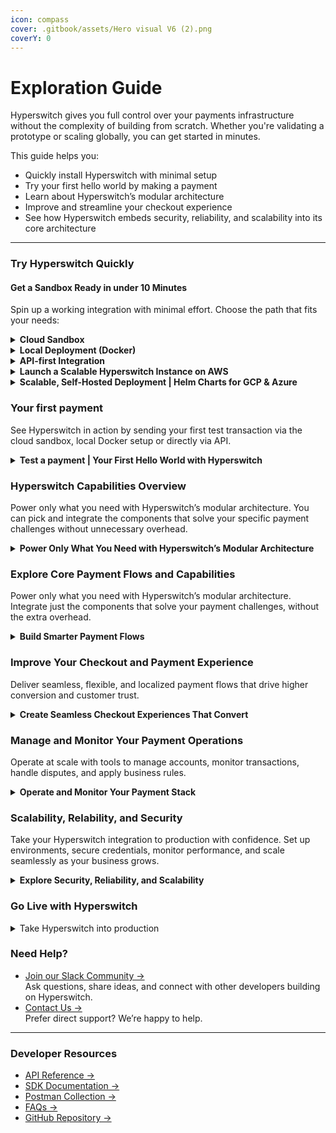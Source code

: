 ```yaml
---
icon: compass
cover: .gitbook/assets/Hero visual V6 (2).png
coverY: 0
---
```


# Exploration Guide

Hyperswitch gives you full control over your payments infrastructure without the complexity of building from scratch. Whether you're validating a prototype or scaling globally, you can get started in minutes.

This guide helps you:

* Quickly install Hyperswitch with minimal setup
* Try your first hello world by making a payment
* Learn about Hyperswitch’s modular architecture
* Improve and streamline your checkout experience
* See how Hyperswitch embeds security, reliability, and scalability into its core architecture

***

### Try Hyperswitch Quickly

#### Get a Sandbox Ready in under 10 Minutes

Spin up a working integration with minimal effort. Choose the path that fits your needs:

<details>

<summary><strong>Cloud Sandbox</strong></summary>

[Try Hyperswitch →](hyperswitch-open-source/account-setup/using-hyperswitch-control-center.md)\
Launch a ready-to-use Control Center test environment. No setup required, just log in and run your first transaction.&#x20;

</details>

<details>

<summary> <strong>Local Deployment (Docker)</strong></summary>

[Set up Docker Locally →](hyperswitch-open-source/overview/unified-local-setup-using-docker.md)\
Perfect for developers who want local control and flexibility. You'll launch a ready-to-use Control Center environment.

</details>

<details>

<summary><strong>API-first Integration</strong></summary>

[API Reference →](hyperswitch-open-source/overview/local-setup-using-individual-components/backend/try-out-apis.md)\
[Use Postman Collection →](hyperswitch-open-source/account-setup/using-postman.md)\
Build a custom backend integration from scratch.

> ⚠️ To authenticate API requests, you’ll need a username and password from either:\
> • the [Cloud Sandbox](https://app.hyperswitch.io)\
> • or your [Docker setup](https://docs.hyperswitch.io/hyperswitch-open-source/docker/local-setup)

</details>

<details>

<summary> <strong>Launch a Scalable Hyperswitch Instance on AWS</strong></summary>

&#x20;[AWS Deployment →](hyperswitch-open-source/deploy-hyperswitch-on-aws/)

Launch Hyperswitch on your own AWS infrastructure with our step-by-step deployment guide. Ideal for teams looking for flexibility, control, and production-ready scalability.

</details>

<details>

<summary><strong>Scalable, Self-Hosted Deployment |  Helm Charts  for GCP &#x26; Azure</strong></summary>

[Deploy on GCP or Azure →](hyperswitch-open-source/deploy-on-kubernetes-using-helm/deploy-on-gcp-using-helm-charts.md)

Install Hyperswitch on your cloud infrastructure using Helm charts for Kubernetes. This method gives you full control over your environment and is ideal for teams deploying on GCP, Azure, or any Kubernetes-compatible platform.

</details>

### Your first payment&#x20;

See Hyperswitch in action by sending your first test transaction via the cloud sandbox, local Docker setup or directly via API.

<details>

<summary><strong>Test a payment |  Your First Hello World with Hyperswitch</strong><a href="https://docs.hyperswitch.io/hyperswitch-open-source/account-setup/test-a-payment"> </a></summary>

[Control Center](hyperswitch-open-source/account-setup/test-a-payment.md) | Accessible through cloud sandbox or Docker

[API ](hyperswitch-open-source/account-setup/using-postman.md) | Accessible through the Postman Collection

[Learn how the SDK, control center and backend work together](hyperswitch-open-source/overview/local-setup-using-individual-components/)

</details>

### Hyperswitch Capabilities Overview

Power only what you need with Hyperswitch’s modular architecture. You can pick and integrate the components that solve your specific payment challenges without unnecessary overhead.

<details>

<summary><strong>Power Only What You Need with Hyperswitch’s Modular Architecture</strong></summary>

[Intelligent Routing →](https://docs.hyperswitch.io/about-hyperswitch/payments-modules/intelligent-routing)

Dynamically route transactions based on geography, cost, or success rate to reduce failures and fees.

[Revenue Recovery →](https://docs.hyperswitch.io/about-hyperswitch/payments-modules/revenue-recovery)

Recover failed payments using machine learning–based retry logic that adapts to card network behavior.

[Vault (Tokenization) →](https://docs.hyperswitch.io/about-hyperswitch/payments-modules/vault)

Securely store and reuse payment credentials across providers — ideal for subscriptions and saved cards.

[Cost Observability →](https://docs.hyperswitch.io/about-hyperswitch/payments-modules/ai-powered-cost-observability)

Gain real-time visibility into your processing costs and optimize spend across processors.

[Reconciliation →](https://docs.hyperswitch.io/about-hyperswitch/payments-modules/reconciliation)

Automatically match transaction data across banks, PSPs, and internal systems to reduce manual effort.

[3DS Decision Manager →](https://docs.hyperswitch.io/about-hyperswitch/payments-modules/3ds-decision-manager)

Apply 3DS only when necessary, minimizing friction while keeping fraud under control.

[Payment Orchestration →](https://docs.hyperswitch.io/about-hyperswitch/payments-modules/split-payments)

Automate disbursements to vendors or sellers with rule-based routing logic.

</details>

### Explore Core Payment Flows and Capabilities

Power only what you need with Hyperswitch’s modular architecture. Integrate just the components that solve your payment challenges, without the extra overhead.

<details>

<summary><strong>Build Smarter Payment Flows</strong></summary>

[Payment Orchestration →](explore-hyperswitch/payment-orchestration/)

Automate and optimize how payments are routed, authorized, and split across providers with Hyperswitch’s flexible payment orchestration engine.

[Tokenization and Card Vault → ](about-hyperswitch/payments-modules/vault/)

Securely store and reuse customer payment credentials across processors to reduce friction and improve retention.&#x20;

[Get Started with Hyperswitch's Vault](https://deepwiki.com/search/how-do-i-setup-the-vault_f3aed139-6118-40aa-a066-55b9b90d6775).&#x20;

[Routing →](explore-hyperswitch/payment-orchestration/smart-router.md)

Control how transactions flow across payment providers with configurable routing logic and fallback options

[Intelligent Routing →](about-hyperswitch/payments-modules/intelligent-routing/)

Automatically route transactions based on geography, success rate, or cost to maximize authorization rates.[ ](about-hyperswitch/payments-modules/vault/)

[Smart Retries →](about-hyperswitch/payments-modules/revenue-recovery.md)

Recover failed payments using ML-driven retry strategies optimized for timing, issuer behavior, and card type.

[Payouts → ](explore-hyperswitch/payment-orchestration/payouts/)

Easily manage and automate disbursements to sellers, vendors, or partners with flexible payout logic.&#x20;

[Subscriptions → ](explore-hyperswitch/payment-orchestration/subscriptions/)

Handle recurring payments seamlessly with built-in support for subscription billing and invoicing.

[Split Payments →](explore-hyperswitch/payment-orchestration/split-payments/)

Divide transactions between multiple parties or accounts with precision and control.

</details>

### Improve Your Checkout and Payment Experience

Deliver seamless, flexible, and localized payment flows that drive higher conversion and customer trust.

<details>

<summary><strong>Create Seamless Checkout Experiences That Convert</strong></summary>

[Customizable Checkout SDK (Web) →](https://docs.hyperswitch.io/explore-hyperswitch/merchant-controls/integration-guide/web)\
Embed a native, responsive checkout experience into your website with full control over styling and flow.

[Click to Pay →](https://docs.hyperswitch.io/explore-hyperswitch/payment-flows-and-management/quickstart/payment-methods-setup/wallets)\
Enable frictionless, one-click payments for returning users using wallets and saved cards.

&#x20;[Payment Methods Management →](https://docs.hyperswitch.io/explore-hyperswitch/payment-flows-and-management/quickstart/payment-methods-setup)\
Dynamically configure and prioritize payment methods based on geography, currency, and user preference.

[Alternate Payment Methods (APMs) →](https://docs.hyperswitch.io/explore-hyperswitch/payment-flows-and-management/quickstart/payment-methods-setup)\
Offer support for UPI, wallets, and local payment options to meet your customers where they are.

&#x20;[Integration Guide Overview →](https://docs.hyperswitch.io/explore-hyperswitch/merchant-controls/integration-guide)\
Explore the full set of tools and options to deliver a branded and consistent payment experience across platforms.

</details>

### Manage and Monitor Your Payment Operations

Operate at scale with tools to manage accounts, monitor transactions, handle disputes, and apply business rules.

<details>

<summary><strong>Operate and Monitor Your Payment Stack</strong></summary>

[Manage Accounts and Profiles →](https://docs.hyperswitch.io/explore-hyperswitch/account-management/multi-tenancy-with-hyperswitch)\
Create, manage, and operate across multiple merchant accounts and profiles with full multi-tenancy support.

[Analytics and Operations →](https://docs.hyperswitch.io/explore-hyperswitch/account-management/analytics-and-operations)\
Gain real-time visibility into transaction performance, routing behavior, and operational metrics.

[Disputes and Chargebacks →](https://docs.hyperswitch.io/explore-hyperswitch/payment-flows-and-management/disputes-and-chargebacks)\
Monitor, respond to, and manage disputes or chargebacks from a centralized operations interface.

[Surcharge Management →](https://docs.hyperswitch.io/explore-hyperswitch/payment-flows-and-management/surcharge)\
Apply dynamic surcharges or convenience fees based on card type, geography, or business logic.

&#x20;[Full Operations Overview →](https://docs.hyperswitch.io/explore-hyperswitch/account-management)\
Explore the complete set of tools available for scaling your payment operations with confidence.

</details>

### Scalability, Relability, and Security

Take your Hyperswitch integration to production with confidence.  Set up environments, secure credentials, monitor performance, and scale seamlessly as your business grows.

<details>

<summary><strong>Explore Security, Reliability, and Scalability</strong></summary>

Build with confidence on an architecture designed for compliance, low-latency scaling, and enterprise-grade uptime.

[Security and Compliance →](https://docs.hyperswitch.io/explore-hyperswitch/overview/security)\
Protect sensitive data and meet global compliance standards like PCI DSS with secure-by-default components.

[Latency →](https://docs.hyperswitch.io/learn-more/hyperswitch-architecture/a-payments-switch-with-virtually-zero-overhead)\
Scale effortlessly with a stateless architecture designed to handle high-throughput payment workloads with near-zero overhead.

Here's how [Hyperswitch handles horizontal scaling under high throughput](https://deepwiki.com/search/how-does-hyperswitch-handle-ho_8bba708f-e768-465c-8e24-953f7a60da72#1)

&#x20;[Reliability →](https://docs.hyperswitch.io/learn-more/hyperswitch-architecture)\
Achieve consistent uptime and resiliency through modular design and built-in fault tolerance.

Here's how [Hyperswitch handles idempotency and message ordering](https://deepwiki.com/search/what-guarantees-does-the-syste_1bc51ad9-d897-4d9a-bce6-7d0a19cf00c4#1).

</details>

### Go Live with Hyperswitch

<details>

<summary>Take Hyperswitch into production</summary>

&#x20;[How to Go Live with Hyperswitch →](https://docs.hyperswitch.io/check-list-for-production/going-live)\
Follow our go-live checklist to launch with confidence — covering setup, credentials, security, and monitoring.

</details>

### Need Help?

* [Join our Slack Community →](https://join.slack.com/t/hyperswitch/shared_invite/zt-1y6kp2mwb-GqJqD4RwJkN4zN1IvYrW0Q)\
  Ask questions, share ideas, and connect with other developers building on Hyperswitch.
* [Contact Us →](https://www.hyperswitch.io/contact)\
  Prefer direct support? We’re happy to help.

***

### Developer Resources

* [API Reference →](https://docs.hyperswitch.io/api-reference/introduction)
* [SDK Documentation →](https://docs.hyperswitch.io/sdk-reference/introduction)
* [Postman Collection →](https://docs.hyperswitch.io/hyperswitch-open-source/exploration-guide#use-postman)
* [FAQs →](https://docs.hyperswitch.io/faqs)
* [GitHub Repository →](https://github.com/juspay/hyperswitch)

